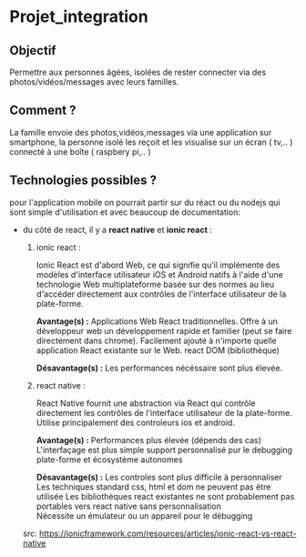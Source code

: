 # Projet_integration
## Objectif

Permettre aux personnes âgées, isolées de rester connecter via des photos/vidéos/messages avec leurs familles.

## Comment ?

La famille envoie des photos,vidéos,messages via une application sur smartphone, la personne isolé les reçoit et les visualise sur un écran ( tv,.. ) connecté à une boîte ( raspbery pi,.. )

## Technologies possibles ? 

pour l'application mobile on pourrait partir sur du réact ou du nodejs qui sont simple d'utilisation et avec beaucoup de documentation:

- du côté de react, il y a **react native** et **ionic react** : 
    
    1. ionic react :
        
        Ionic React est d'abord Web, ce qui signifie qu'il implémente des modèles d'interface utilisateur iOS et Android natifs à l'aide d'une technologie Web
        multiplateforme basée sur des normes au lieu d'accéder directement aux contrôles de l'interface utilisateur de la plate-forme.
        
        **Avantage(s) :**     Applications Web React traditionnelles.
                              Offre à un développeur web un développement rapide et familier (peut se faire directement dans chrome).
                              Facilement ajouté à n'importe quelle application React existante sur le Web.
                              react DOM (bibliothèque) 
        
        
        **Désavantage(s) :**  Les performances nécéssaire sont plus élevée.
        
    2. react native :
        
        React Native fournit une abstraction via React qui contrôle directement les contrôles de l'interface utilisateur de la plate-forme. 
        Utilise principalement des controleurs ios et android. 
       
        **Avantage(s) :**     Performances plus élevée (dépends des cas) 
                              L'interfaçage est plus simple
                              support personnalisé pur le debugging 
                              plate-forme et écosystème autonomes
        
        **Désavantage(s) :**  Les controles sont plus difficile à personnaliser
                              Les techniques standard css, html et dom ne peuvent pas être utilisée 
                              Les bibliothèques react existantes ne sont probablement pas portables vers react native sans personnalisation  
                              Nécessite un émulateur ou un appareil pour le débugging  
        
        
    src: https://ionicframework.com/resources/articles/ionic-react-vs-react-native 
